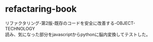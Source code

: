 # refactaring-book

リファクタリング-第2版-既存のコードを安全に改善する-OBJECT-TECHNOLOGY  
読み、気になった部分をjavascriptからpythonに脳内変換してテストした。
